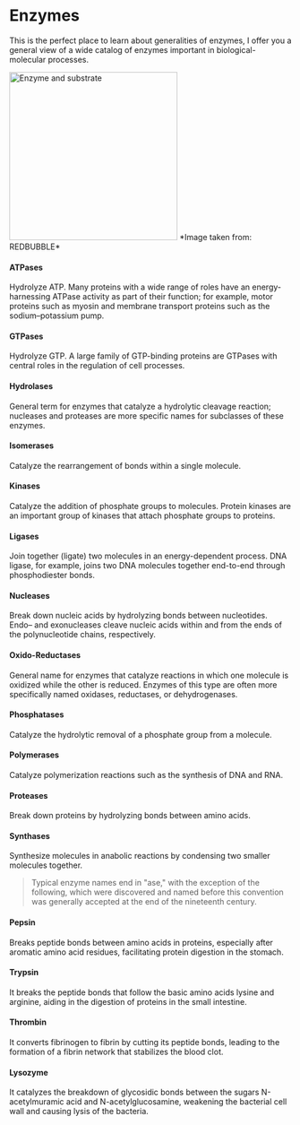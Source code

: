 # Enzymes
This is the perfect place to learn about generalities of enzymes, I offer you a general view of a wide catalog of enzymes important in biological-molecular processes.

<img src="[![enzyme.jpg](https://i.postimg.cc/sxsCSBQx/enzyme.jpg)](https://postimg.cc/cg9zGLcG)" alt="Enzyme and substrate" width="300"/>
*Image taken from: REDBUBBLE*

#### **ATPases**
Hydrolyze ATP. Many proteins with a wide range of roles have an energy-harnessing ATPase activity as part of their function; for example, motor proteins such as myosin and membrane transport proteins such as the sodium–potassium pump.

#### **GTPases**
Hydrolyze GTP. A large family of GTP-binding proteins are GTPases with central roles in the regulation of cell processes.

#### **Hydrolases**
General term for enzymes that catalyze a hydrolytic cleavage reaction; nucleases and proteases are more specific names for subclasses of these enzymes.

#### **Isomerases**
Catalyze the rearrangement of bonds within a single molecule.

#### **Kinases**
Catalyze the addition of phosphate groups to molecules. Protein kinases are an important group of kinases that attach phosphate groups to proteins.

#### **Ligases**
Join together (ligate) two molecules in an energy-dependent process. DNA ligase, for example, joins two DNA molecules together end-to-end through phosphodiester bonds.

#### **Nucleases**
Break down nucleic acids by hydrolyzing bonds between nucleotides. Endo– and exonucleases cleave nucleic acids within and from the ends of the polynucleotide chains, respectively.

#### **Oxido-Reductases**
General name for enzymes that catalyze reactions in which one molecule is oxidized while the other is reduced. Enzymes of this type are often more specifically named oxidases, reductases, or dehydrogenases.

#### **Phosphatases**
Catalyze the hydrolytic removal of a phosphate group from a molecule.

#### **Polymerases**
Catalyze polymerization reactions such as the synthesis of DNA and RNA.

#### **Proteases**
Break down proteins by hydrolyzing bonds between amino acids.

#### **Synthases**
Synthesize molecules in anabolic reactions by condensing two smaller molecules together.

>Typical enzyme names end in "ase," with the exception of the following, which were discovered and named before this convention was generally accepted at the end of the nineteenth century.

#### **Pepsin**
Breaks peptide bonds between amino acids in proteins, especially after aromatic amino acid residues, facilitating protein digestion in the stomach.

#### **Trypsin**
It breaks the peptide bonds that follow the basic amino acids lysine and arginine, aiding in the digestion of proteins in the small intestine.

#### **Thrombin**
It converts fibrinogen to fibrin by cutting its peptide bonds, leading to the formation of a fibrin network that stabilizes the blood clot.

#### **Lysozyme**
It catalyzes the breakdown of glycosidic bonds between the sugars N-acetylmuramic acid and N-acetylglucosamine, weakening the bacterial cell wall and causing lysis of the bacteria.
